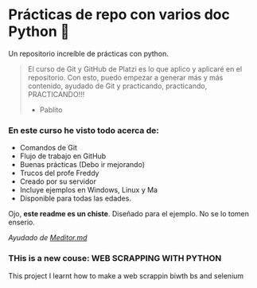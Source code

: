 # Prácticas de repo con varios doc Python 🐍
Un repositorio increíble de prácticas con python.
> El curso de Git y GitHub de Platzi es lo que aplico y aplicaré en el repositorio. Con esto, puedo empezar a generar más y más contenido, ayudado de Git y practicando, practicando, PRACTICANDO!!!
> - Pablito

### En este curso he visto todo acerca de:
* Comandos de Git
* Flujo de trabajo en GitHub
* Buenas prácticas (Debo ir mejorando)
* Trucos del profe Freddy
* Creado por su servidor
* Incluye ejemplos en Windows, Linux y Ma
* Disponible para todas las edades.

Ojo, **este readme es un chiste**. Diseñado para el ejemplo. No se lo tomen enserio.


*Ayudado de [Meditor.md](http:/https://pandao.github.io/editor.md/en.html/ "Meditor.md")* 

### THis is a new couse: WEB SCRAPPING WITH PYTHON
This project I learnt how to make a web scrappin biwth bs and selenium
